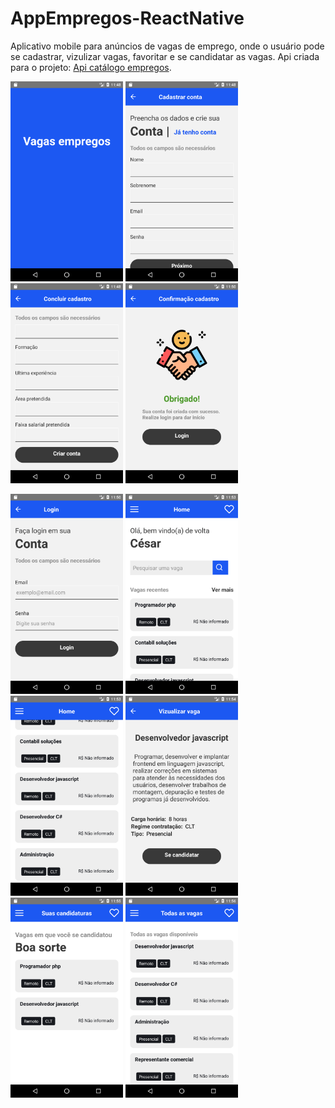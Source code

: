 # AppEmpregos-ReactNative
 
Aplicativo mobile para anúncios de vagas de emprego, onde o usuário pode se cadastrar, vizulizar vagas, favoritar e se candidatar as vagas. Api criada para o projeto: <a href="https://github.com/cesar99144/EmpregosCodeIgniter" target="_blank">Api catálogo empregos</a>. 

<p float="left">
    <img src="assets/ImagensProjeto/01-Preloader.png" alt="drawing" width="180">
    <img src="assets/ImagensProjeto/02-Cadastro.png" alt="drawing" width="180" >
    <img src="assets/ImagensProjeto/03-FinalizarCadastro.png" alt="drawing" width="180" >
    <img src="assets/ImagensProjeto/04-AgracedimentoCadastro.png" alt="drawing" width="180">
    
</p>

<p float="left">
    <img src="assets/ImagensProjeto/05-Login.png" alt="drawing" width="180">
    <img src="assets/ImagensProjeto/06-Dashboard.png" alt="drawing" width="180" >
    <img src="assets/ImagensProjeto/07-Dash.png" alt="drawing" width="180" >
    <img src="assets/ImagensProjeto/08-VizualizarVaga.png" alt="drawing" width="180">
    <img src="assets/ImagensProjeto/09-Candidaturas.png" alt="drawing" width="180">
    <img src="assets/ImagensProjeto/10-ListagemTodasAsVagas.png" alt="drawing" width="180">
    
</p>